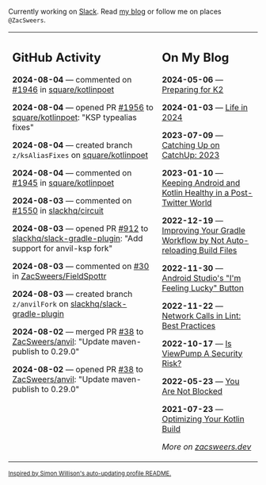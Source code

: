 Currently working on [Slack](https://slack.com/). Read [my blog](https://zacsweers.dev/) or follow me on places `@ZacSweers`.

<table><tr><td valign="top" width="60%">

## GitHub Activity
<!-- githubActivity starts -->
**2024-08-04** — commented on [#1946](https://github.com/square/kotlinpoet/issues/1946#issuecomment-2267728838) in [square/kotlinpoet](https://github.com/square/kotlinpoet)

**2024-08-04** — opened PR [#1956](https://github.com/square/kotlinpoet/pull/1956) to [square/kotlinpoet](https://github.com/square/kotlinpoet): "KSP typealias fixes"

**2024-08-04** — created branch `z/ksAliasFixes` on [square/kotlinpoet](https://github.com/square/kotlinpoet)

**2024-08-04** — commented on [#1945](https://github.com/square/kotlinpoet/issues/1945#issuecomment-2267671523) in [square/kotlinpoet](https://github.com/square/kotlinpoet)

**2024-08-03** — commented on [#1550](https://github.com/slackhq/circuit/pull/1550#issuecomment-2267200642) in [slackhq/circuit](https://github.com/slackhq/circuit)

**2024-08-03** — opened PR [#912](https://github.com/slackhq/slack-gradle-plugin/pull/912) to [slackhq/slack-gradle-plugin](https://github.com/slackhq/slack-gradle-plugin): "Add support for anvil-ksp fork"

**2024-08-03** — commented on [#30](https://github.com/ZacSweers/FieldSpottr/pull/30#issuecomment-2267165633) in [ZacSweers/FieldSpottr](https://github.com/ZacSweers/FieldSpottr)

**2024-08-03** — created branch `z/anvilFork` on [slackhq/slack-gradle-plugin](https://github.com/slackhq/slack-gradle-plugin)

**2024-08-02** — merged PR [#38](https://github.com/ZacSweers/anvil/pull/38) to [ZacSweers/anvil](https://github.com/ZacSweers/anvil): "Update maven-publish to 0.29.0"

**2024-08-02** — opened PR [#38](https://github.com/ZacSweers/anvil/pull/38) to [ZacSweers/anvil](https://github.com/ZacSweers/anvil): "Update maven-publish to 0.29.0"
<!-- githubActivity ends -->
</td><td valign="top" width="40%">

## On My Blog
<!-- blog starts -->
**2024-05-06** — [Preparing for K2](https://www.zacsweers.dev/preparing-for-k2/)

**2024-01-03** — [Life in 2024](https://www.zacsweers.dev/life-in-2024/)

**2023-07-09** — [Catching Up on CatchUp: 2023](https://www.zacsweers.dev/catching-up-on-catchup-2023/)

**2023-01-10** — [Keeping Android and Kotlin Healthy in a Post-Twitter World](https://www.zacsweers.dev/keeping-android-healthy/)

**2022-12-19** — [Improving Your Gradle Workflow by Not Auto-reloading Build Files](https://www.zacsweers.dev/improving-your-workflow-by-not-auto-reloading-build-files/)

**2022-11-30** — [Android Studio's "I'm Feeling Lucky" Button](https://www.zacsweers.dev/android-studios-im-feeling-lucky-button/)

**2022-11-22** — [Network Calls in Lint: Best Practices](https://www.zacsweers.dev/network-calls-in-lint-best-practices/)

**2022-10-17** — [Is ViewPump A Security Risk?](https://www.zacsweers.dev/is-viewpump-a-security-risk/)

**2022-05-23** — [You Are Not Blocked](https://www.zacsweers.dev/you-are-not-blocked/)

**2021-07-23** — [Optimizing Your Kotlin Build](https://www.zacsweers.dev/optimizing-your-kotlin-build/)
<!-- blog ends -->
_More on [zacsweers.dev](https://zacsweers.dev/)_
</td></tr></table>

<sub><a href="https://simonwillison.net/2020/Jul/10/self-updating-profile-readme/">Inspired by Simon Willison's auto-updating profile README.</a></sub>